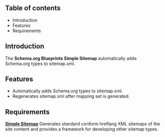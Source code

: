 Table of contents
-----------------

* Introduction
* Features
* Requirements


Introduction
------------

The **Schema.org Blueprints Simple Sitemap** automatically adds Schema.org types
to sitemap.xml.


Features
--------

- Automatically adds Schema.org types to sitemap.xml.
- Regenerates sitemap.xml after mapping set is generated.


Requirements
------------

**[Simple Sitemap](https://www.drupal.org/project/simple_sitemap)**
Generates standard conform hreflang XML sitemaps of the site content and provides a framework for developing other sitemap types.

